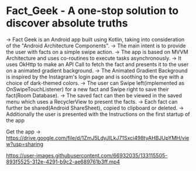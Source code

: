 # Fact_Geek - A one-stop solution to discover absolute truths

-> Fact Geek is an Android app built using Kotlin, taking into consideration of the "Android Architecture Components".
-> The main intent is to provide the user with facts on a simple swipe action.
-> The app is based on MVVM Architecture and uses co-routines to execute tasks asynchronously.
-> It uses OkHttp to make an API Call to fetch the fact and presents it to the user on a animated gradient background.
-> The Animated Gradient Background is inspired by the Instagram's login page and is soothing to the eye with a choice of dark-themed colors.
-> The user can Swipe left(implemented as OnSwipeTouchListener) for a new fact and Swipe right to save their fact(Room Database).
-> The saved fact can then be viewed in the saved menu which uses a RecyclerView to present the facts.
-> Each fact can further be shared(Android ShareSheet), copied to clipboard or deleted.
-> Additionally the user is presented with the Instructions on the first startup of the app

Get the app -> https://drive.google.com/file/d/1ZmJ5LdyJILkJ71Sxci498tyAHBJUpYMH/view?usp=sharing

https://user-images.githubusercontent.com/66932035/133115505-893f5525-312e-4291-b9c2-ae689761b3ff.mp4

